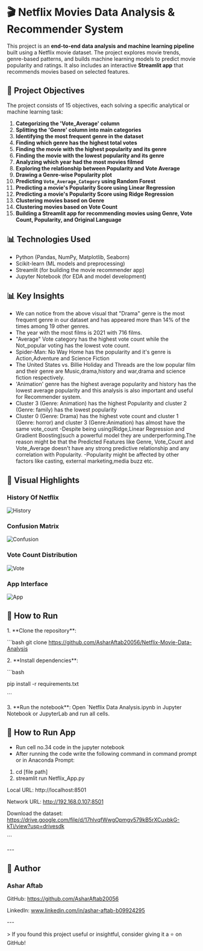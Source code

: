﻿# 🎬 Netflix Movies Data Analysis & Recommender System

This project is an **end-to-end data analysis and machine learning pipeline** built using a Netflix movie dataset. The project explores movie trends, genre-based patterns, and builds machine learning models to predict movie popularity and ratings. It also includes an interactive **Streamlit app** that recommends movies based on selected features.


## 📌 Project Objectives

The project consists of 15 objectives, each solving a specific analytical or machine learning task:

1. **Categorizing the 'Vote_Average' column**  
2. **Splitting the 'Genre' column into main categories**  
3. **Identifying the most frequent genre in the dataset**  
4. **Finding which genre has the highest total votes**  
5. **Finding the movie with the highest popularity and its genre**  
6. **Finding the movie with the lowest popularity and its genre**  
7. **Analyzing which year had the most movies filmed**  
8. **Exploring the relationship between Popularity and Vote Average**  
9. **Drawing a Genre-wise Popularity plot**  
10. **Predicting `Vote_Average_Category` using Random Forest**  
11. **Predicting a movie's Popularity Score using Linear Regression**  
12. **Predicting a movie's Popularity Score using Ridge Regression**  
13. **Clustering movies based on Genre**  
14. **Clustering movies based on Vote Count**  
15. **Building a Streamlit app for recommending movies using Genre, Vote Count, Popularity, and Original Language**


## 📊 Technologies Used

- Python (Pandas, NumPy, Matplotlib, Seaborn)
- Scikit-learn (ML models and preprocessing)
- Streamlit (for building the movie recommender app)
- Jupyter Notebook (for EDA and model development)


## 📊 Key Insights

- We can notice from the above visual that "Drama" genre is the most frequent genre in our dataset and has appeared more than 14% of the times among 19 other genres.
- The year with the most films is 2021 with 716 films.
- "Average" Vote category has the highest vote count while the Not_popular voting has the lowest vote count.
- Spider-Man: No Way Home has the popularity and it's genre is Action,Adventure and Science Fiction
- The United States vs. Billie Holiday and Threads are the low popular film and their genre are Music,drama,history and war,drama and science fiction respectively.
- 'Animation' genre has the highest average popularity and history has the lowest average popularity and this analysis is also important and useful for Recommender system.	
- Cluster 3 (Genre: Animation) has the highest Popularity and cluster 2 (Genre: family) has the lowest popularity
- Cluster 0 (Genre: Drama) has the highest vote count and cluster 1 (Genre: horror) and cluster 3 (Genre:Animation) has almost have the same vote_count
-Despite being using(Ridge,Linear Regression and Gradient Boosting)such 
a powerful model they are underperforming.The reason might be that the Predicted Features like Genre, Vote_Count and Vote_Average doesn't have any strong predictive relationship and any correlation with Popularity.
-Popularity might be affected by other factors like casting, external marketing,media buzz etc.


## 📸 Visual Highlights

### History Of Netflix
![History](Pics/History_of_Netflix.PNG)

### Confusion Matrix
![Confusion](Pics/Confusion_Matrix.PNG)

### Vote Count Distribution
![Vote](Pics/Vote_count.PNG)

### App Interface
![App](Pics/App_Interface.PNG)


## 🚀 How to Run

1\. \*\*Clone the repository\*\*:

\```bash
git clone https://github.com/AsharAftab20056/Netflix-Movie-Data-Analysis



2\. \*\*Install dependencies\*\*:

\```bash

pip install -r requirements.txt

\```

3\. \*\*Run the notebook\*\*: Open `Netflix Data Analysis.ipynb in Jupyter Notebook or JupyterLab and run all cells.



## 🚀 How to Run App

- Run cell no.34 code in the jupyter notebook
- After running the code write the following command in command prompt or in Anaconda Prompt:

1. cd [file path]
2. streamlit run Netflix_App.py
   
Local URL: http://localhost:8501

Network URL: http://192.168.0.107:8501




Download the dataset: 
https://drive.google.com/file/d/17hlvqfWwgOpmgv579kB5rXCuxbkG-kTi/view?usp=drivesdk

\```

\---

## 👤 Author

### Ashar Aftab 

GitHub: https://github.com/AsharAftab20056


LinkedIn: www.linkedin.com/in/ashar-aftab-b09924295



\---

\> If you found this project useful or insightful, consider giving it a ⭐ on GitHub!
